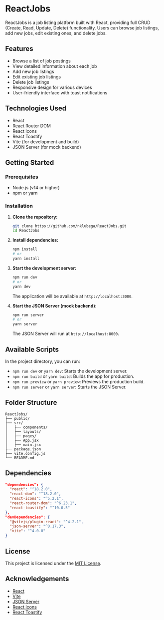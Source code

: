 
# ReactJobs

ReactJobs is a job listing platform built with React, providing full CRUD (Create, Read, Update, Delete) functionality.
Users can browse job listings, add new jobs, edit existing ones, and delete jobs.

## Features

- Browse a list of job postings
- View detailed information about each job
- Add new job listings
- Edit existing job listings
- Delete job listings
- Responsive design for various devices
- User-friendly interface with toast notifications

## Technologies Used

- React
- React Router DOM
- React Icons
- React Toastify
- Vite (for development and build)
- JSON Server (for mock backend)

## Getting Started

### Prerequisites

- Node.js (v14 or higher)
- npm or yarn

### Installation

1. **Clone the repository:**

   ```bash
   git clone https://github.com/nklubega/ReactJobs.git
   cd ReactJobs
   ```

2. **Install dependencies:**

   ```bash
   npm install
   # or
   yarn install
   ```

3. **Start the development server:**

   ```bash
   npm run dev
   # or
   yarn dev
   ```

   The application will be available at `http://localhost:3000`.

4. **Start the JSON Server (mock backend):**

   ```bash
   npm run server
   # or
   yarn server
   ```

   The JSON Server will run at `http://localhost:8000`.

## Available Scripts

In the project directory, you can run:

- `npm run dev` or `yarn dev`: Starts the development server.
- `npm run build` or `yarn build`: Builds the app for production.
- `npm run preview` or `yarn preview`: Previews the production build.
- `npm run server` or `yarn server`: Starts the JSON Server.

## Folder Structure

```
ReactJobs/
├── public/
├── src/
│   ├── components/
│   ├── layouts/
│   ├── pages/
│   ├── App.jsx
│   ├── main.jsx
├── package.json
├── vite.config.js
└── README.md
```

## Dependencies

```json
"dependencies": {
  "react": "^18.2.0",
  "react-dom": "^18.2.0",
  "react-icons": "^5.2.1",
  "react-router-dom": "^6.23.1",
  "react-toastify": "^10.0.5"
},
"devDependencies": {
  "@vitejs/plugin-react": "^4.2.1",
  "json-server": "^0.17.3",
  "vite": "^4.0.0"
}
```

## License

This project is licensed under the [MIT License](LICENSE).

## Acknowledgements

- [React](https://reactjs.org/)
- [Vite](https://vitejs.dev/)
- [JSON Server](https://github.com/typicode/json-server)
- [React Icons](https://react-icons.github.io/react-icons/)
- [React Toastify](https://fkhadra.github.io/react-toastify/)
